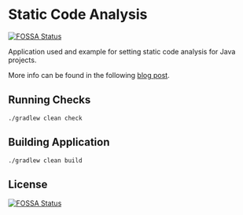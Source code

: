 # Static Code Analysis
[![FOSSA Status](https://app.fossa.io/api/projects/git%2Bgithub.com%2FJuanSanchezAdl%2Fstatic-code-analysis.svg?type=shield)](https://app.fossa.io/projects/git%2Bgithub.com%2FJuanSanchezAdl%2Fstatic-code-analysis?ref=badge_shield)


Application used and example for setting static code analysis for Java projects.

More info can be found in the following [blog post](https://medium.com/@mladen.bolic/setting-up-static-code-analysis-for-java-3428dc79f7f9). 


## Running Checks

    ./gradlew clean check
    
## Building Application

    ./gradlew clean build


## License
[![FOSSA Status](https://app.fossa.io/api/projects/git%2Bgithub.com%2FJuanSanchezAdl%2Fstatic-code-analysis.svg?type=large)](https://app.fossa.io/projects/git%2Bgithub.com%2FJuanSanchezAdl%2Fstatic-code-analysis?ref=badge_large)